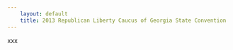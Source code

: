 ```yaml
---
    layout: default
    title: 2013 Republican Liberty Caucus of Georgia State Convention
---
```


xxx
